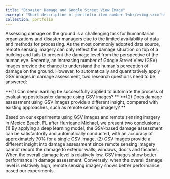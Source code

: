 ```yaml
---
title: "Disaster Damage and Google Street View Image"
excerpt: "Short description of portfolio item number 1<br/><img src='https://skywalkerzhai.github.io/weizhai.github.io/images/damag_GSV.jpg'>"
collection: portfolio
---
```


Assessing damage on the ground is a challenging task for humanitarian organizations and disaster managers due to the limited availability of data and methods for processing. As the most commonly adopted data source, remote sensing imagery can only reflect the damage situation on top of a building and fails to present the damage level from the perspective of the human eye. Recently, an increasing number of Google Street View (GSV) images provide the chance to understand the human's perception of damage on the ground. However, to automatically and quantitatively apply GSV images in damage assessment, two research questions need to be answered: 

**(1) Can deep learning be successfully applied to automate the process of evaluating postdisaster damage using GSV images? **
**(2) Does damage assessment using GSV images provide a different insight, compared with existing approaches, such as remote sensing imagery? **

Based on our experiments using GSV images and remote sensing imagery in Mexico Beach, FL after Hurricane Michael, we present two conclusions: (1) By applying a deep learning model, the GSV-based damage assessment can be satisfactorily and automatically conducted, with an accuracy of approximately 70% for a single GSV image. (2) GSV images provide a different insight into damage assessment since remote sensing imagery cannot record the damage to exterior walls, windows, doors and facades. When the overall damage level is relatively low, GSV images show better performance in damage assessment. Conversely, when the overall damage level is relatively high, remote sensing imagery shows better performance based our experiments.


